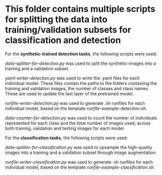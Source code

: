 # This folder contains multiple scripts for splitting the data into training/validation subsets for classification and detection

For the **synthetic-trained detection tasks**, the following scripts were used:

_data-splitter-for-detection.py_ was used to split the synthetic-images into a training and a validation subset.

_yaml-writer-detection.py_ was used to write the .yaml files for each individual model. These files contain the paths to the folders containing the training and validation images, the number of classes and class names. These are used to update the last layer of the pretrained model.

_runfile-writer-detection.py_ was used to generate .sh runfiles for each individual model, based on the template _runfile-example-detection.sh_. 

_data-counter-for-detection.py_ was used to count the number of individuals represented for each class and the total number of images used, across both training, validation and testing images for each model.

For the **classification tasks**, the following scripts were used:

_data-splitter-for-classification.py_ was used to upsample the high-quality images into a training and a validation subset through image augmentation.

_runfile-writer-classification.py_ was used to generate .sh runfiles for each individual model, based on the template _runfile-example-classification.sh_. 




